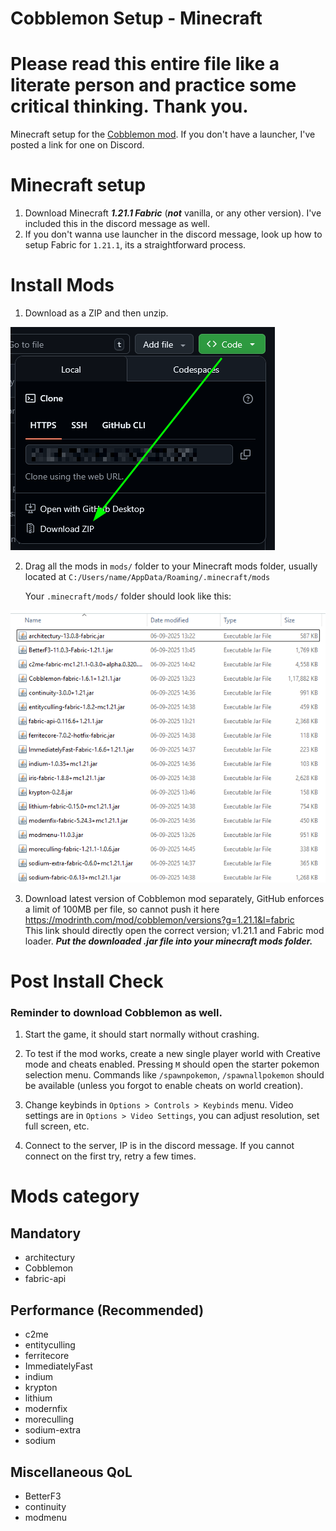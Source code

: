 # Cobblemon Setup - Minecraft

# Please read this entire file like a literate person and practice some critical thinking. Thank you.
Minecraft setup for the [Cobblemon mod](https://modrinth.com/mod/cobblemon). If you don't have a launcher, I've posted a link for one on Discord.

# Minecraft setup

1. Download Minecraft ***1.21.1 Fabric*** (***not*** vanilla, or any other version). I've included this in the discord message as well.
2. If you don't wanna use launcher in the discord message, look up how to setup Fabric for `1.21.1`, its a straightforward process.

# Install Mods

1. Download as a ZIP and then unzip.

![Download as ZIP](assets/download-as-zip.png)

2. Drag all the mods in `mods/` folder to your Minecraft mods folder, usually located at
    `C:/Users/name/AppData/Roaming/.minecraft/mods`

    Your `.minecraft/mods/` folder should look like this:

![Installed mods folder](assets/installed-mods.png)

3. Download latest version of Cobblemon mod separately, GitHub enforces a limit of 100MB per file, so cannot push it here\
https://modrinth.com/mod/cobblemon/versions?g=1.21.1&l=fabric \
This link should directly open the correct version; v1.21.1 and Fabric mod loader. ***Put the downloaded .jar file into your minecraft mods folder.***


# Post Install Check

### Reminder to download Cobblemon as well.
1. Start the game, it should start normally without crashing.

2. To test if the mod works, create a new single player world with Creative mode and cheats enabled. Pressing `M` should open the starter pokemon selection menu. Commands like `/spawnpokemon`, `/spawnallpokemon` should be available (unless you forgot to enable cheats on world creation).

3. Change keybinds in `Options > Controls > Keybinds` menu. Video settings are in `Options > Video Settings`, you can adjust resolution, set full screen, etc.

4. Connect to the server, IP is in the discord message. If you cannot connect on the first try, retry a few times.

# Mods category

## Mandatory
- architectury
- Cobblemon
- fabric-api

## Performance (Recommended)
- c2me
- entityculling
- ferritecore
- ImmediatelyFast
- indium
- krypton
- lithium
- modernfix
- moreculling
- sodium-extra
- sodium

## Miscellaneous QoL
- BetterF3
- continuity
- modmenu
